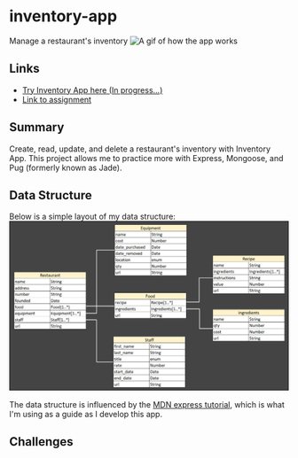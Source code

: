 # inventory-app
Manage a restaurant's inventory
![A gif of how the app works](https://TYLPHE.github.io/inventory-app/)

## Links
- [Try Inventory App here (In progress...)](https://TYLPHE.github.io/inventory-app/)
- [Link to assignment](https://www.theodinproject.com/lessons/nodejs-inventory-application-2)

## Summary
Create, read, update, and delete a restaurant's inventory with Inventory App. This project allows me to practice more with Express, Mongoose, and Pug (formerly known as Jade).

## Data Structure
Below is a simple layout of my data structure:
![data structure of Inventory App](https://github.com/TYLPHE/inventory-app/blob/main/readme-assets/inventory-application-structure.jpg)

The data structure is influenced by the [MDN express tutorial](https://developer.mozilla.org/en-US/docs/Learn/Server-side/Express_Nodejs/mongoose#designing_the_locallibrary_models), which is what I'm using as a guide as I develop this app.

## Challenges
